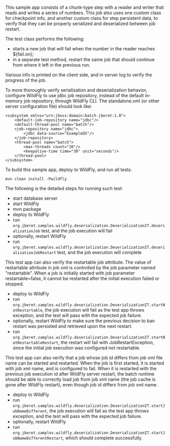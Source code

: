 This sample app consists of a chunk-type step with a reader and writer that reads and writes a series of numbers.
This job also uses one custom class for checkpoint info, and another custom class for step persistent data, to
verify that they can be properly serialized and deserialized between job restart.

The test class performs the following:

* starts a new job that will fail when the number in the reader reaches ${fail.on};
* in a separate test method, restart the same job that should continue from where it left in the previous run.

Various info is printed on the client side, and in server log to verify the progress of the job.

To more thoroughly verify serialization and deserialization behavior, configure WildFly to use jdbc job repository,
instead of the default in-memory job repository, through WildFly CLI.  The standalone.xml (or other server configuration
file) should look like:

    <subsystem xmlns="urn:jboss:domain:batch-jberet:1.0">
        <default-job-repository name="jdbc"/>
        <default-thread-pool name="batch"/>
        <job-repository name="jdbc">
            <jdbc data-source="ExampleDS"/>
        </job-repository>
        <thread-pool name="batch">
            <max-threads count="10"/>
            <keepalive-time time="30" unit="seconds"/>
        </thread-pool>
    </subsystem>


To build this sample app, deploy to WildFly, and run all tests:

```
mvn clean install -Pwildfly
```

The following is the detailed steps for running such test:

* start database server
* start WildFly
* mvn package
* deploy to WildFly
* run `org.jberet.samples.wildfly.deserialization.DeserializationIT.deserializationJob` test, 
and the job execution will fail
* optionally, restart WildFly
* run `org.jberet.samples.wildfly.deserialization.DeserializationIT.deserializationJobRestart` test, 
and the job execution will complete


This test app can also verify the restartable job attribute. The value of restartable attribute in job xml is controlled
by the job parameter named "restartable". When a job is initially started with job parameter restartable=false, it cannot
be restarted after the initial execution failed or stopped.

* deploy to WildFly
* run `org.jberet.samples.wildfly.deserialization.DeserializationIT.startNotRestartable`, 
the job execution will fail as the test app throws exception, and the test will pass with the expected job failure.
* optionally, restart WildFly to make sure the previous decision to ban restart was persisted and retrieved upon the next restart.
* run `org.jberet.samples.wildfly.deserialization.DeserializationIT.startNotRestartableRestart`, 
the restart will fail with JobRestartException, since the initial job execution was configured not restartable.


This test app can also verify that a job whose job id differs from job xml file name can be started and restarted.
When the job is first started, it is started with job xml name, and is configured to fail. When it is restarted with
the previous job execution id after WildFly server restart, the batch runtime should be able to correctly load job
from job xml name (the job cache is gone after WildFly restart), even though job id differs from job xml name.

* deploy to WildFly
* run `org.jberet.samples.wildfly.deserialization.DeserializationIT.startJobNameDifferent`, 
the job execution will fail as the test app throws exception, and the test will pass with the expected job failure.
* optionally, restart WildFly
* run `org.jberet.samples.wildfly.deserialization.DeserializationIT.startJobNameDifferentRestart`, 
which should complete successfully.
